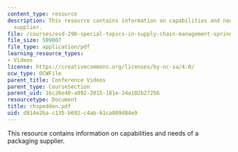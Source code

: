 ```yaml
---
content_type: resource
description: This resource contains information on capabilities and needs of a packaging
  supplier.
file: /courses/esd-290-special-topics-in-supply-chain-management-spring-2005/d814e2bac135b692c4ab61ca809d84e9_rhspedden.pdf
file_size: 509007
file_type: application/pdf
learning_resource_types:
- Videos
license: https://creativecommons.org/licenses/by-nc-sa/4.0/
ocw_type: OCWFile
parent_title: Conference Videos
parent_type: CourseSection
parent_uid: 16c26e40-a092-2015-181e-34a102b27256
resourcetype: Document
title: rhspedden.pdf
uid: d814e2ba-c135-b692-c4ab-61ca809d84e9
---
```

This resource contains information on capabilities and needs of a packaging supplier.